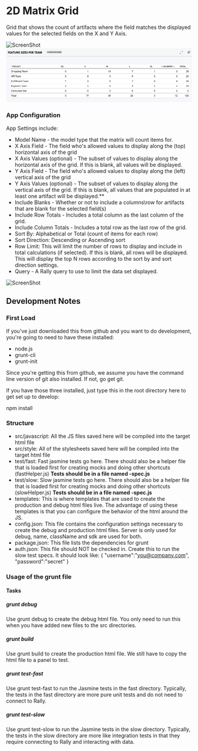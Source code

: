 # 2D Matrix Grid

Grid that shows the count of artifacts where the field matches the displayed values for the selected fields on the X and Y Axis.  

![ScreenShot](/images/2d-matrix-grid.png)
![ScreenShot](/images/feature-size-by-team.png)

### App Configuration
App Settings include:
* Model Name - the model type that the matrix will count items for.
* X Axis Field - The field who's allowed values to display along the (top) horizontal axis of the grid
* X Axis Values (optional) - The subset of values to display along the horizontal axis of the grid.  If this is blank, all values will be displayed.
* Y Axis Field - The field who's allowed values to display along the (left) vertical axis of the grid
* Y Axis Values (optional) - The subset of values to display along the vertical axis of the grid.  If this is blank, all values that are populated in at least one artifact will be displayed.**
* Include Blanks - Whether or not to include a columns\row for artifacts that are blank for the selected field(s) 
* Include Row Totals - Includes a total column as the last column of the grid. 
* Include Column Totals - Includes a total row as the last row of the grid.
* Sort By: Alphabetical or Total (count of items for each row)
* Sort Direction: Descending or Ascending sort
* Row Limit:  This will limit the number of rows to display and include in total calculations (if selected).  If this is blank, all rows will be displayed.  This will display the top N rows according to the sort by and sort direction settings. 
* Query - A Rally query to use to limit the data set displayed.  

![ScreenShot](/images/2d-matrix-settings.png)


## Development Notes

### First Load

If you've just downloaded this from github and you want to do development, 
you're going to need to have these installed:

 * node.js
 * grunt-cli
 * grunt-init
 
Since you're getting this from github, we assume you have the command line
version of git also installed.  If not, go get git.

If you have those three installed, just type this in the root directory here
to get set up to develop:

  npm install

### Structure

  * src/javascript:  All the JS files saved here will be compiled into the 
  target html file
  * src/style: All of the stylesheets saved here will be compiled into the 
  target html file
  * test/fast: Fast jasmine tests go here.  There should also be a helper 
  file that is loaded first for creating mocks and doing other shortcuts
  (fastHelper.js) **Tests should be in a file named <something>-spec.js**
  * test/slow: Slow jasmine tests go here.  There should also be a helper
  file that is loaded first for creating mocks and doing other shortcuts 
  (slowHelper.js) **Tests should be in a file named <something>-spec.js**
  * templates: This is where templates that are used to create the production
  and debug html files live.  The advantage of using these templates is that
  you can configure the behavior of the html around the JS.
  * config.json: This file contains the configuration settings necessary to
  create the debug and production html files.  Server is only used for debug,
  name, className and sdk are used for both.
  * package.json: This file lists the dependencies for grunt
  * auth.json: This file should NOT be checked in.  Create this to run the
  slow test specs.  It should look like:
    {
        "username":"you@company.com",
        "password":"secret"
    }
  
### Usage of the grunt file
#### Tasks
    
##### grunt debug

Use grunt debug to create the debug html file.  You only need to run this when you have added new files to
the src directories.

##### grunt build

Use grunt build to create the production html file.  We still have to copy the html file to a panel to test.

##### grunt test-fast

Use grunt test-fast to run the Jasmine tests in the fast directory.  Typically, the tests in the fast 
directory are more pure unit tests and do not need to connect to Rally.

##### grunt test-slow

Use grunt test-slow to run the Jasmine tests in the slow directory.  Typically, the tests in the slow
directory are more like integration tests in that they require connecting to Rally and interacting with
data.
